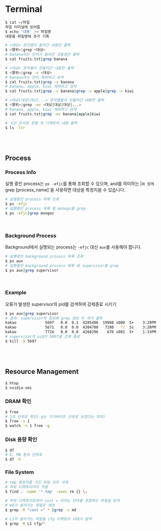 # Terminal

```bash
$ cat ~/파일
파일 터미널에 읽어줌
$ echo '내용' >> 파일명
내용을 파일명에 추가 기록
```

```bash
# <대상> 문자열이 들어간 내용만 출력
$ <행위>|grep <대상>
# banana라는 단어가 들어간 것들로만 출력
$ cat fruits.txt|grep banana

# <대상> 문자열이 안들어간 내용만 출력
$ <행위>|grep -v <대상>
# banana라는 단어 제외하고 검색
$ cat fruits.txt|grep -v banana
# banana, apple, kiwi 제외하고 검색
$ cat fruits.txt|grep -v banana|grep -v apple|grep -v kiwi

# <대상|대상|대상|...> 문자열들이 안들어간 내용만 출력
$ <행위>|grep -ev <대상|대상|대상|...>
# banana, apple, kiwi 제외하고 검색
$ cat fruits.txt|grep -ev banana|apple|kiwi
```

```bash
# 시간 순서로 정렬 및 디렉토리 내용 출력
$ ls -ltr
```

<br><br>

## Process

### Process Info

실행 중인 process는 `ps -efjc`를 통해 조회할 수 있으며, and를 의미하는 |`와 함께  `grep [process_name]`을 사용하면 대상을 특정지을 수 있습니다.

```bash
# 실행중인 process 목록 조회
$ ps -efjc
# 실행중인 process 목록 중 monogs를 grep
$ ps -efjc|grep mongos
```

<br>

### Background Process

Background에서 실행되는 process는 `-efjc` 대신 `aux`를 사용해야 합니다.

```bash
# 실행중인 background process 목록 조회
$ ps aux
# 실행중인 background process 목록 중 supervisor를 grep
$ ps aux|grep supervisor
```

<br>

### Example

오류가 발생한 supervisor의 pid를 검색하여 강제종료 시키기

```bash
$ ps aux|grep supervisor
# 결과: supervisor의 정보와 grep 정보 두 개가 출력
kakao             5697   0.0  0.1  4285496  19988 s000  S+    3:29PM   0:00.20 /usr/local/Cellar/supervisor/4.1.0_1/libexec/bin/python3.8 /usr/local/bin/supervisorctl -s http://localhost:23231
kakao             5671   0.0  0.0  4304700   7280   ??  Ss    3:28PM   0:24.31 /usr/local/Cellar/supervisor/4.1.0_1/libexec/bin/python3.8 /usr/local/bin/supervisord -c spvc1.conf
kakao             7724   0.0  0.0  4268296    676 s001  S+    1:33PM   0:00.00 grep --color=auto --exclude-dir=.bzr --exclude-dir=CVS --exclude-dir=.git --exclude-dir=.hg --exclude-dir=.svn supervisor
# supervisor의 pid인 5697을 강제 종료
$ kill -9 5697
```

<br>

<br>

## Resource Management

```bash
$ htop
$ nvidia-smi
```

### DRAM 확인

```bash
$ free
# 1초 단위로 확인(-g는 기가바이트 단위로 보겠다는 의미)
$ free -s 1
$ watch -n 1 free -g
```

### Disk 용량 확인

```bash
$ df
# G, MB 등의 단위로
$ df -h
```

### File System

```bash
# tmp 확장자를 가진 파일 모두 삭제
# 하위 디렉토리까지 적용
$ find . -name '*.tmp' -exec rm {} \;
```

```bash
# 하위 디렉토리로부터 cost = 이라는 단어를 포함하는 파일을 탐색
# md가 들어가는 파일은 제외
$ grep -R "cost =" * |grep -v md
```

```bash
# L1이 들어가는 파일을 cfg 디렉토리 내에서 탐색
$ grep -R L1 cfg/*
```







